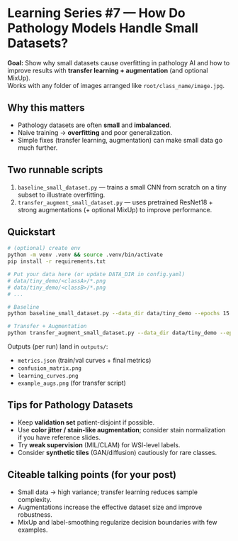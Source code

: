 # Learning Series #7 — How Do Pathology Models Handle Small Datasets?

**Goal:** Show why small datasets cause overfitting in pathology AI and how to improve results with **transfer learning + augmentation** (and optional MixUp).  
Works with any folder of images arranged like `root/class_name/image.jpg`.

## Why this matters
- Pathology datasets are often **small** and **imbalanced**.
- Naive training → **overfitting** and poor generalization.
- Simple fixes (transfer learning, augmentation) can make small data go much further.

## Two runnable scripts
1) `baseline_small_dataset.py` — trains a small CNN from scratch on a tiny subset to illustrate overfitting.
2) `transfer_augment_small_dataset.py` — uses pretrained ResNet18 + strong augmentations (+ optional MixUp) to improve performance.

## Quickstart

```bash
# (optional) create env
python -m venv .venv && source .venv/bin/activate
pip install -r requirements.txt

# Put your data here (or update DATA_DIR in config.yaml)
# data/tiny_demo/<classA>/*.png
# data/tiny_demo/<classB>/*.png
# ...

# Baseline
python baseline_small_dataset.py --data_dir data/tiny_demo --epochs 15 --img_size 224

# Transfer + Augmentation
python transfer_augment_small_dataset.py --data_dir data/tiny_demo --epochs 15 --img_size 224 --mixup_alpha 0.2
```

Outputs (per run) land in `outputs/`:
- `metrics.json` (train/val curves + final metrics)
- `confusion_matrix.png`
- `learning_curves.png`
- `example_augs.png` (for transfer script)

## Tips for Pathology Datasets
- Keep **validation set** patient-disjoint if possible.
- Use **color jitter / stain-like augmentation**; consider stain normalization if you have reference slides.
- Try **weak supervision** (MIL/CLAM) for WSI-level labels.
- Consider **synthetic tiles** (GAN/diffusion) cautiously for rare classes.

## Citeable talking points (for your post)
- Small data → high variance; transfer learning reduces sample complexity.
- Augmentations increase the effective dataset size and improve robustness.
- MixUp and label-smoothing regularize decision boundaries with few examples.
